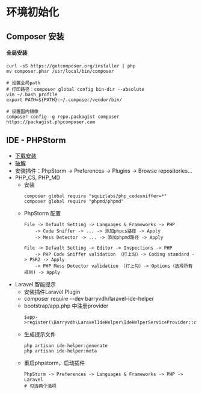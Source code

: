 # 环境初始化

## Composer 安装
#### 全局安装
````
curl -sS https://getcomposer.org/installer | php
mv composer.phar /usr/local/bin/composer

# 设置全局path
# 打印路径：composer global config bin-dir --absolute
vim ~/.bash_profile
export PATH=${PATH}:~/.composer/vendor/bin/

# 设置国内镜像
composer config -g repo.packagist composer https://packagist.phpcomposer.com
````

## IDE - PHPStorm
- [下载安装](https://www.jetbrains.com/phpstorm/)
- [破解](http://idea.lanyus.com/)
- 安装插件：PhpStorm -> Preferences -> Plugins -> Browse repositories...
- PHP_CS, PHP_MD
    - 安装
        ````
        composer global require "squizlabs/php_codesniffer=*"
        composer global require "phpmd/phpmd"
        ````
    - PhpStorm 配置
        ````
        File -> Default Setting -> Languages & Frameworks -> PHP
            -> Code Sniffer -> ... -> 添加phpcs路径 -> Apply
            -> Mess Detector -> ... -> 添加phpmd路径 -> Apply
        
        File -> Default Setting -> Editor -> Inspections -> PHP
            -> PHP Code Sniffer validation （打上勾）-> Coding standard -> PSR2 -> Apply
            -> PHP Mess Detector validation （打上勾）-> Options（选择所有规则) -> Apply
        ````
- Laravel 智能提示
    - 安装插件Laravel Plugin
    - composer require --dev barryvdh/laravel-ide-helper
    - bootstrap/app.php 中注册provider
        ````
        $app->register(\Barryvdh\LaravelIdeHelper\IdeHelperServiceProvider::class);
        ````
    - 生成提示文件
        ````
        php artisan ide-helper:generate
        php artisan ide-helper:meta
        ````
    - 重启phpstorm，启动插件
        ````
        PhpStorm -> Preferences -> Languages & Frameworks -> PHP -> Laravel
        # 勾选两个选项
        ````